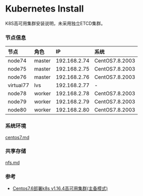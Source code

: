 # Kubernetes Install
K8S高可用集群安装说明，未采用独立ETCD集群。

### 节点信息
| 节点 | 角色 | IP | 系统 |
| :----- | :----- | :----- | :----- |
| node74 | master | 192.168.2.74 | CentOS7.8.2003 |
| node75 | master | 192.168.2.75 | CentOS7.8.2003 |
| node76 | master | 192.168.2.76 | CentOS7.8.2003 |
| virtual77 | lvs | 192.168.2.77 | - |
| node78 | worker | 192.168.2.78 | CentOS7.8.2003 |
| node79 | worker | 192.168.2.79 | CentOS7.8.2003 |
| node80 | worker | 192.168.2.80 | CentOS7.8.2003 |

### 系统环境
[centos7.md](./centos7.md)

### 共享存储
[nfs.md](./nfs.md)

### 参考
- [Centos7.6部署k8s v1.16.4高可用集群(主备模式)](https://www.kubernetes.org.cn/6632.html)
